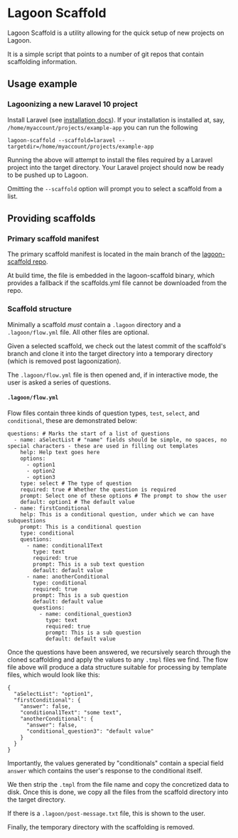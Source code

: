 # Lagoon Scaffold

Lagoon Scaffold is a utility allowing for the quick setup of new projects on Lagoon.

It is a simple script that points to a number of git repos that contain scaffolding information.

## Usage example

### Lagoonizing a new Laravel 10 project

Install Laravel (see [installation docs](https://laravel.com/docs/10.x/installation#getting-started-on-linux)).
If your installation is installed at, say, `/home/myaccount/projects/example-app` you can run the following

```
lagoon-scaffold --scaffold=laravel --targetdir=/home/myaccount/projects/example-app
```

Running the above will attempt to install the files required by a Laravel project into the target directory.
Your Laravel project should now be ready to be pushed up to Lagoon.

Omitting the `--scaffold` option will prompt you to select a scaffold from a list.

## Providing scaffolds

### Primary scaffold manifest

The primary scaffold manifest is located in the main branch of the [lagoon-scaffold repo](https://raw.githubusercontent.com/uselagoon/lagoon-scaffold/main/internal/assets/scaffolds.yml).

At build time, the file is embedded in the lagoon-scaffold binary, which provides a fallback if the scaffolds.yml file cannot be downloaded from the repo.

### Scaffold structure

Minimally a scaffold _must_ contain a `.lagoon` directory and a `.lagoon/flow.yml` file.
All other files are optional.

Given a selected scaffold, we check out the latest commit of the scaffold's branch and clone it into the target directory into a temporary directory (which is removed post lagoonization).

The `.lagoon/flow.yml` file is then opened and, if in interactive mode, the user is asked a series of questions.

#### `.lagoon/flow.yml`

Flow files contain three kinds of question types, `test`, `select`, and `conditional`, these are demonstrated below:

```
questions: # Marks the start of a list of questions
  - name: aSelectList # "name" fields should be simple, no spaces, no special characters - these are used in filling out templates
    help: Help text goes here
    options:
      - option1
      - option2
      - option3
    type: select # The type of question
    required: true # Whether the question is required
    prompt: Select one of these options # The prompt to show the user
    default: option1 # The default value
  - name: firstConditional
    help: This is a conditional question, under which we can have subquestions
    prompt: This is a conditional question
    type: conditional
    questions:
      - name: conditional1Text
        type: text
        required: true
        prompt: This is a sub text question
        default: default value
      - name: anotherConditional
        type: conditional
        required: true
        prompt: This is a sub question
        default: default value
        questions:
          - name: conditional_question3
            type: text
            required: true
            prompt: This is a sub question
            default: default value
```

Once the questions have been answered, we recursively search through the cloned scaffolding and apply the values to any `.tmpl` files we find.
The flow file above will produce a data structure suitable for processing by template files, which would look like this:

```
{
  "aSelectList": "option1",
  "firstConditional": {
    "answer": false,
    "conditional1Text": "some text",
    "anotherConditional": {
      "answer": false,
      "conditional_question3": "default value"
    }
  }
}
```

Importantly, the values generated by "conditionals" contain a special field `answer` which contains the user's response to the conditional itself.

We then strip the `.tmpl` from the file name and copy the concretized data to disk.
Once this is done, we copy all the files from the scaffold directory into the target directory.

If there is a `.lagoon/post-message.txt` file, this is shown to the user.

Finally, the temporary directory with the scaffolding is removed.